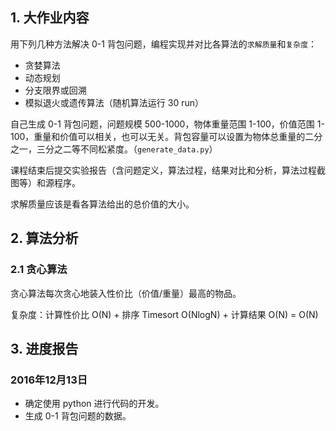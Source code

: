 ## 1. 大作业内容

用下列几种方法解决 0-1 背包问题，编程实现并对比各算法的`求解质量`和`复杂度`：

- 贪婪算法
- 动态规划
- 分支限界或回溯
- 模拟退火或遗传算法（随机算法运行 30 run）

自己生成 0-1 背包问题，问题规模 500-1000，物体重量范围 1-100，价值范围 1-100，重量和价值可以相关，也可以无关。背包容量可以设置为物体总重量的二分之一，三分之二等不同松紧度。（`generate_data.py`）

课程结束后提交实验报告（含问题定义，算法过程，结果对比和分析，算法过程截图等）和源程序。

求解质量应该是看各算法给出的总价值的大小。

## 2. 算法分析

### 2.1 贪心算法

贪心算法每次贪心地装入性价比（价值/重量）最高的物品。

复杂度：计算性价比 O(N) + 排序 Timesort O(NlogN) + 计算结果 O(N) = O(N)



## 3. 进度报告

### 2016年12月13日

- 确定使用 python 进行代码的开发。
- 生成 0-1 背包问题的数据。